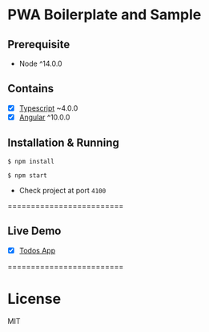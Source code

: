 # PWA Boilerplate and Sample

## Prerequisite

- Node ^14.0.0

## Contains

- [x] [Typescript](https://www.typescriptlang.org/) ~4.0.0
- [x] [Angular](https://github.com/angular) ^10.0.0

## Installation & Running

```
$ npm install

$ npm start
```
- Check project at port `4100`

=========================

## Live Demo

- [x] [Todos App](https://todo-app-bfae0.firebaseapp.com)

=========================

# License

MIT
